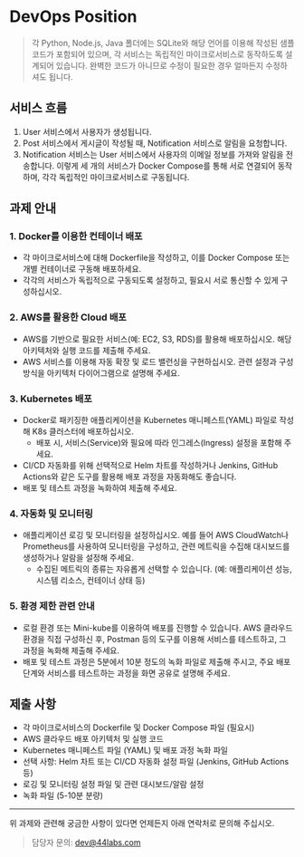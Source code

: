# DevOps Position

> 각 Python, Node.js, Java 폴더에는 SQLite와 해당 언어를 이용해 작성된 샘플 코드가 포함되어 있으며, 각 서비스는 독립적인 마이크로서비스로 동작하도록 설계되어 있습니다. 완벽한 코드가 아니므로 수정이 필요한 경우 얼마든지 수정하셔도 됩니다.

## 서비스 흐름
1. User 서비스에서 사용자가 생성됩니다.
2. Post 서비스에서 게시글이 작성될 때, Notification 서비스로 알림을 요청합니다.
3. Notification 서비스는 User 서비스에서 사용자의 이메일 정보를 가져와 알림을 전송합니다.
이렇게 세 개의 서비스가 Docker Compose를 통해 서로 연결되어 동작하며, 각각 독립적인 마이크로서비스로 구동됩니다.

## 과제 안내
### 1. Docker를 이용한 컨테이너 배포
- 각 마이크로서비스에 대해 Dockerfile을 작성하고, 이를 Docker Compose 또는 개별 컨테이너로 구동해 배포하세요.
- 각각의 서비스가 독립적으로 구동되도록 설정하고, 필요시 서로 통신할 수 있게 구성하십시오.

### 2. AWS를 활용한 Cloud 배포
- AWS를 기반으로 필요한 서비스(예: EC2, S3, RDS)를 활용해 배포하십시오. 해당 아키텍처와 실행 코드를 제출해 주세요.
- AWS 서비스를 이용해 자동 확장 및 로드 밸런싱을 구현하십시오. 관련 설정과 구성 방식을 아키텍처 다이어그램으로 설명해 주세요.

### 3. Kubernetes 배포
- Docker로 패키징한 애플리케이션을 Kubernetes 매니페스트(YAML) 파일로 작성해 K8s 클러스터에 배포하십시오.
   - 배포 시, 서비스(Service)와 필요에 따라 인그레스(Ingress) 설정을 포함해 주세요.
- CI/CD 자동화를 위해 선택적으로 Helm 차트를 작성하거나 Jenkins, GitHub Actions와 같은 도구를 활용해 배포 과정을 자동화해도 좋습니다.
- 배포 및 테스트 과정을 녹화하여 제출해 주세요.

### 4. 자동화 및 모니터링
- 애플리케이션 로깅 및 모니터링을 설정하십시오. 예를 들어 AWS CloudWatch나 Prometheus를 사용하여 모니터링을 구성하고, 관련 메트릭을 수집해 대시보드를 생성하거나 알람을 설정해 주세요.
   - 수집된 메트릭의 종류는 자유롭게 선택할 수 있습니다. (예: 애플리케이션 성능, 시스템 리소스, 컨테이너 상태 등)

### 5. 환경 제한 관련 안내
- 로컬 환경 또는 Mini-kube를 이용하여 배포를 진행할 수 있습니다. AWS 클라우드 환경을 직접 구성하신 후, Postman 등의 도구를 이용해 서비스를 테스트하고, 그 과정을 녹화해 제출해 주세요.
- 배포 및 테스트 과정은 5분에서 10분 정도의 녹화 파일로 제출해 주시고, 주요 배포 단계와 서비스를 테스트하는 과정을 화면 공유로 설명해 주세요.

## 제출 사항
- 각 마이크로서비스의 Dockerfile 및 Docker Compose 파일 (필요시)
- AWS 클라우드 배포 아키텍처 및 실행 코드
- Kubernetes 매니페스트 파일 (YAML) 및 배포 과정 녹화 파일
- 선택 사항: Helm 차트 또는 CI/CD 자동화 설정 파일 (Jenkins, GitHub Actions 등)
- 로깅 및 모니터링 설정 파일 및 관련 대시보드/알람 설정
- 녹화 파일 (5-10분 분량)

---

위 과제와 관련해 궁금한 사항이 있다면 언제든지 아래 연락처로 문의해 주십시오.
> 담당자 문의: dev@44labs.com